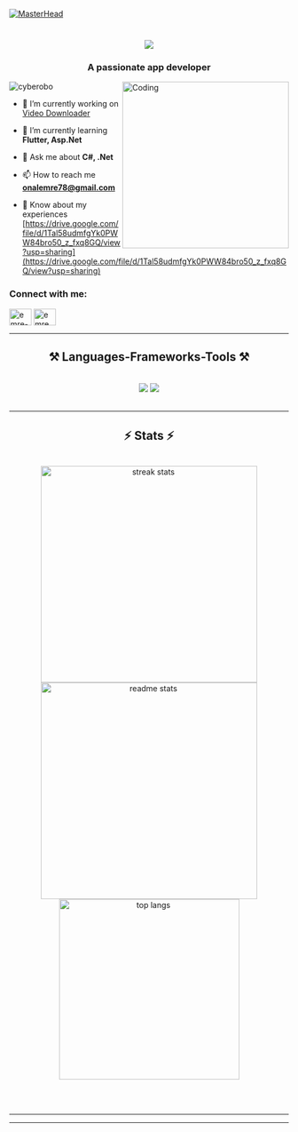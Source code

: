 [![MasterHead](https://user-images.githubusercontent.com/86270481/214122618-1bf43327-cdef-456e-81fe-fc71a9070c07.gif)](https://rishavchanda.io)
<h1 align="center">
    <img src="https://readme-typing-svg.herokuapp.com/?font=Righteous&size=35&center=true&vCenter=true&width=500&height=70&duration=4000&lines=Hi+There!+👋;+I'm+Emre+Önal;" />
</h1>
<h3 align="center">A passionate app developer</h3>
<img align = "right" alt="Coding" width="300" src="https://c.tenor.com/BRXs-892d5sAAAAd/tenor.gif">
<p align="left"> <img src="https://komarev.com/ghpvc/?username=cyberobo&label=Profile%20views&color=0e75b6&style=flat" alt="cyberobo" /> </p>

- 🔭 I’m currently working on [Video Downloader](https://github.com/Cyberobo/Video-Downloader)

- 🌱 I’m currently learning **Flutter, Asp.Net**

- 💬 Ask me about **C#, .Net**

- 📫 How to reach me **onalemre78@gmail.com**

- 📄 Know about my experiences [https://drive.google.com/file/d/1Tal58udmfgYk0PWW84bro50_z_fxq8GQ/view?usp=sharing](https://drive.google.com/file/d/1Tal58udmfgYk0PWW84bro50_z_fxq8GQ/view?usp=sharing)

<h3 align="left">Connect with me:</h3>
<p align="left">
<a href="https://linkedin.com/in/emre-önal" target="blank"><img align="center" src="https://skillicons.dev/icons?i=linkedin" alt="emre-önal" height="30" width="40" /></a>
<a href="https://instagram.com/emre_onaal" target="blank"><img align="center" src="https://raw.githubusercontent.com/rahuldkjain/github-profile-readme-generator/master/src/images/icons/Social/instagram.svg" alt="emre_onaal" height="30" width="40" /></a>
</p>

<hr/>
<h2 align="center">⚒️ Languages-Frameworks-Tools ⚒️</h2>
<br/>
<div align="center">
    <img src="https://skillicons.dev/icons?i=androidstudio,c,cpp,cs,dart,dotnet,firebase,flutter,git" />
    <img src="https://skillicons.dev/icons?i=java,js,mysql,py,selenium,ts,vscode,visualstudio,github" /><br>
</div>
<br/>
<hr/>

<!--<div align="center">
  <h2>🐍 My Contributions 🐍</h2>
  <br>
  <img alt="snake eating my contributions" src="https://raw.githubusercontent.com/salesp07/salesp07/output/github-contribution-grid-snake.svg" />
  
  <br/><br/><br/>
</div>
-->

<h2 align="center">⚡ Stats ⚡</h2>
<br>
<div align=center>
  <img width=390 src="https://github-readme-streak-stats-salesp07.vercel.app/?user=cyberobo&count_private=true&theme=react&border_radius=10" alt="streak stats"/>
  <img width=390 src="https://github-readme-stats-salesp07.vercel.app/api?username=cyberobo&count_private=true&show_icons=true&theme=react&rank_icon=github&border_radius=10" alt="readme stats" />
  <br/>
  <img width=325 align="center" src="https://github-readme-stats-salesp07.vercel.app/api/top-langs/?username=cyberobo&hide=HTML&langs_count=8&layout=compact&theme=react&border_radius=10&size_weight=0.5&count_weight=0.5&exclude_repo=github-readme-stats" alt="top langs" />
</div>

<br/><br/>

<hr/>

<hr/>
